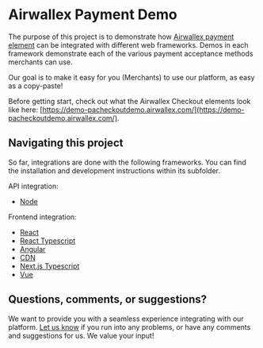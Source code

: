 # Airwallex Payment Demo

The purpose of this project is to demonstrate how [Airwallex payment element](https://www.npmjs.com/package/airwallex-payment-elements) can be integrated with different web frameworks. Demos in each framework demonstrate each of the various payment acceptance methods merchants can use.

Our goal is to make it easy for you (Merchants) to use our platform, as easy as a copy-paste!

Before getting start, check out what the Airwallex Checkout elements look like here: [https://demo-pacheckoutdemo.airwallex.com/](https://demo-pacheckoutdemo.airwallex.com/).

## Navigating this project

So far, integrations are done with the following frameworks. You can find the installation and development instructions within its subfolder.

API integration:

- [Node](/node)

Frontend integration:

- [React](/react)
- [React Typescript](/react-ts)
- [Angular](/angular)
- [CDN](/cdn)
- [Next.js Typescript](/next-ts)
- [Vue](/vue)

## Questions, comments, or suggestions?

We want to provide you with a seamless experience integrating with our platform. [Let us know](https://www.airwallex.com/contact-sales) if you run into any problems, or have any comments and suggestions for us. We value your input!
